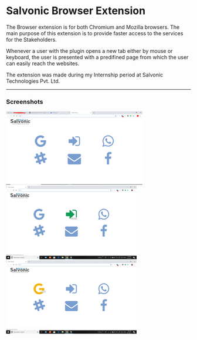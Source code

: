 # Salvonic Browser Extension

The Browser extension is for both Chromium and Mozilla browsers.
The main purpose of this extension is to provide faster access to the services for the Stakeholders.

Whenever a user with the plugin opens a new tab either by mouse or keyboard, the user is presented with a predifined page from which the user can easily reach the websites.

The extension was made during my Internship period at Salvonic Technologies Pvt. Ltd.

<hr>
<h3> Screenshots </h3>

<img src="Salvonic Plugin/imgs/Capture.PNG" height="200"> 
<img src="Salvonic Plugin/imgs/2019-01-20 (1).png" height="200">
<img src="Salvonic Plugin/imgs/2019-01-20.png" height="200">
